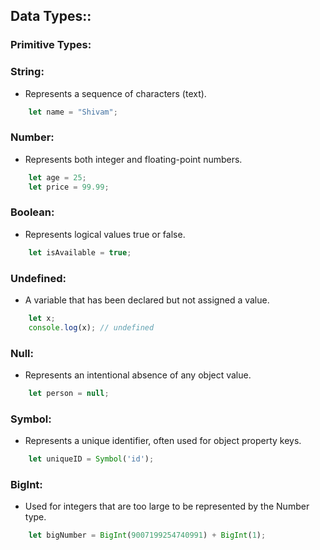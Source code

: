 ## Data Types::

### Primitive Types:

### String: 
- Represents a sequence of characters (text).

```javascript
    let name = "Shivam";
```

### Number: 
- Represents both integer and floating-point numbers.

```javascript
    let age = 25;
    let price = 99.99;
```

### Boolean: 
- Represents logical values true or false.

```javascript
    let isAvailable = true;
```

### Undefined: 
- A variable that has been declared but not assigned a value.

```javascript
    let x;
    console.log(x); // undefined
```

### Null: 
- Represents an intentional absence of any object value.

```javascript
    let person = null;
```

### Symbol: 
- Represents a unique identifier, often used for object property keys.

```javascript
    let uniqueID = Symbol('id');
```

### BigInt: 
- Used for integers that are too large to be represented by the Number type.

```javascript
    let bigNumber = BigInt(9007199254740991) + BigInt(1);
```











